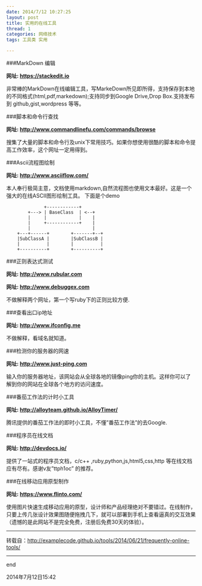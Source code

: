 ```yaml
---
date: 2014/7/12 10:27:25 
layout: post
title: 实用的在线工具
thread: 1
categories: 网络技术
tags: 工具类 实用

---
```


###MarkDown 编辑

**网址: https://stackedit.io**

非常棒的MarkDown在线编辑工具，写MarkeDown所见即所得，支持保存到本地的不同格式(html,pdf,markedown);支持同步到Google Drive,Drop Box.支持发布到 github,gist,wordpress 等等。

###脚本和命令行查找

**网址: http://www.commandlinefu.com/commands/browse**

搜集了大量的脚本和命令行及unix下常用技巧。如果你想使用很酷的脚本和命令提高工作效率，这个网址一定用得到。

###Ascii流程图绘制

**网址: http://www.asciiflow.com/**

本人奉行极简主意，文档使用markdown,自然流程图也使用文本最好。这是一个强大的在线ASCII图形绘制工具。
下面是个demo
	
	  	          +------------+      
		    +---> | BaseClass  | <--+    
	   	    |     |            |    |   
		    |     +------------+    |     
	 	    |                       | 
 	    +---+------+        +-------+--+
 	    |SubClassA |        |SubClassB |
 	    |          |        |          |
 	    +----------+        +----------+


###正则表达式测试

**网址: http://www.rubular.com**

**网址: http://www.debuggex.com**

不做解释两个网址，第一个写ruby下的正则比较方便.

###查看出口ip地址

**网址: http://www.ifconfig.me**

不做解释，看域名就知道。

###检测你的服务器的网速

**网址: http://www.just-ping.com**

输入你的服务器地址，该网站会从全球各地的镜像ping你的主机。这样你可以了解到你的网站在全球各个地方的访问速度。

###番茄工作法的计时小工具

**网址: http://alloyteam.github.io/AlloyTimer/**

腾讯提供的番茄工作法的即时小工具，不懂”番茄工作法”的去Google.

###程序员在线文档

**网址: http://devdocs.io/**

提供了一站式的程序员文档，c/c++ ,ruby,python,js,html5,css,http 等在线文档应有尽有。感谢v友”ttph1oc” 的推荐。

###在线移动应用原型制作

**网址: https://www.flinto.com/**

使用图片快速生成移动应用的原型，设计师和产品经理绝对不要错过。在线制作，只要上传几张设计效果图随便拖拽几下，就可以部署到手机上查看逼真的交互效果（遗憾的是此网站不是完全免费，注册后免费30天的体验）。

----

转载自：http://examplecode.github.io/tools/2014/06/21/frequently-online-tools/

----

end

2014年7月12日15:42
